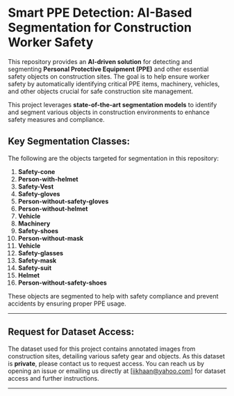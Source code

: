 # Smart PPE Detection: AI-Based Segmentation for Construction Worker Safety

This repository provides an **AI-driven solution** for detecting and segmenting **Personal Protective Equipment (PPE)** and other essential safety objects on construction sites. The goal is to help ensure worker safety by automatically identifying critical PPE items, machinery, vehicles, and other objects crucial for safe construction site management.

This project leverages **state-of-the-art segmentation models** to identify and segment various objects in construction environments to enhance safety measures and compliance.

## Key Segmentation Classes:
The following are the objects targeted for segmentation in this repository:

1. **Safety-cone**
2. **Person-with-helmet**
3. **Safety-Vest**
4. **Safety-gloves**
5. **Person-without-safety-gloves**
6. **Person-without-helmet**
7. **Vehicle**
8. **Machinery**
9. **Safety-shoes**
10. **Person-without-mask**
11. **Vehicle**
12. **Safety-glasses**
13. **Safety-mask**
14. **Safety-suit**
15. **Helmet**
16. **Person-without-safety-shoes**

These objects are segmented to help with safety compliance and prevent accidents by ensuring proper PPE usage.

---

## Request for Dataset Access:

The dataset used for this project contains annotated images from construction sites, detailing various safety gear and objects. As this dataset is **private**, please contact us to request access. You can reach us by opening an issue or emailing us directly at [iikhaan@yahoo.com] for dataset access and further instructions.

---
